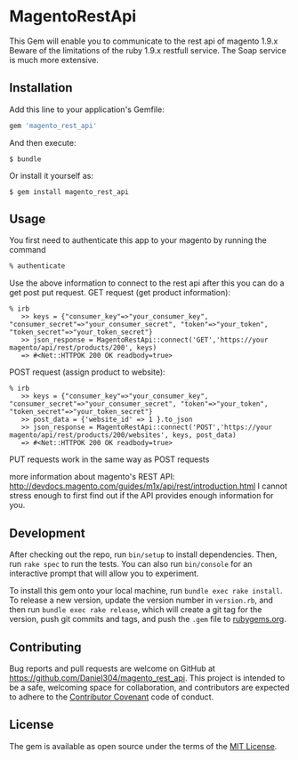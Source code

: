 # MagentoRestApi

This Gem will enable you to communicate to the rest api of magento 1.9.x
Beware of the limitations of the ruby 1.9.x restfull service.
The Soap service is much more extensive.

## Installation

Add this line to your application's Gemfile:

```ruby
gem 'magento_rest_api'
```

And then execute:

    $ bundle

Or install it yourself as:

    $ gem install magento_rest_api

## Usage

You first need to authenticate this app to your magento by running the command
```sh
% authenticate
```

Use the above information to connect to the rest api after this you can do a get post put request.
GET request (get product information):

```irb
% irb
   >> keys = {"consumer_key"=>"your_consumer_key", "consumer_secret"=>"your_consumer_secret", "token"=>"your_token", "token_secret"=>"your_token_secret"}
   >> json_response = MagentoRestApi::connect('GET','https://your magento/api/rest/products/200', keys)
   => #<Net::HTTPOK 200 OK readbody=true>
```

POST request (assign product to website):

```irb
% irb
   >> keys = {"consumer_key"=>"your_consumer_key", "consumer_secret"=>"your_consumer_secret", "token"=>"your_token", "token_secret"=>"your_token_secret"}
   >> post_data = {'website_id' => 1 }.to_json
   >> json_response = MagentoRestApi::connect('POST','https://your magento/api/rest/products/200/websites', keys, post_data)
   => #<Net::HTTPOK 200 OK readbody=true>
```

PUT requests work in the same way as POST requests

more information about magento's REST API: http://devdocs.magento.com/guides/m1x/api/rest/introduction.html
I cannot stress enough to first find out if the API provides enough information for you.

## Development

After checking out the repo, run `bin/setup` to install dependencies. Then, run `rake spec` to run the tests. You can also run `bin/console` for an interactive prompt that will allow you to experiment.

To install this gem onto your local machine, run `bundle exec rake install`. To release a new version, update the version number in `version.rb`, and then run `bundle exec rake release`, which will create a git tag for the version, push git commits and tags, and push the `.gem` file to [rubygems.org](https://rubygems.org).

## Contributing

Bug reports and pull requests are welcome on GitHub at https://github.com/Daniel304/magento_rest_api. This project is intended to be a safe, welcoming space for collaboration, and contributors are expected to adhere to the [Contributor Covenant](contributor-covenant.org) code of conduct.


## License

The gem is available as open source under the terms of the [MIT License](http://opensource.org/licenses/MIT).

